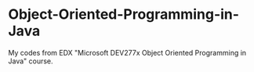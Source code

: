# Object-Oriented-Programming-in-Java
My codes from EDX "Microsoft DEV277x Object Oriented Programming in Java" course.
